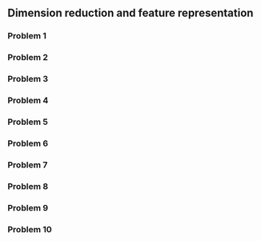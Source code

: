 ## Dimension reduction and feature representation

### Problem 1

### Problem 2

### Problem 3

### Problem 4

### Problem 5

### Problem 6

### Problem 7

### Problem 8

### Problem 9

### Problem 10

